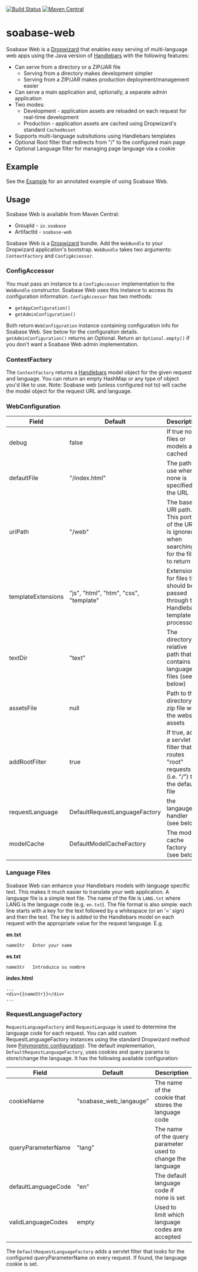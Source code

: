 [![Build Status](https://travis-ci.org/soabase/soabase-web.svg?branch=master)](https://travis-ci.org/soabase/soabase-web)
[![Maven Central](https://img.shields.io/maven-central/v/io.soabase/soabase-web.svg)](http://search.maven.org/#search%7Cga%7C1%7Cg%3A%22io.soabase%22%20AND%20a%3A%22soabase-web%22)

# soabase-web

Soabase Web is a [Dropwizard](http://www.dropwizard.io) that enables easy serving of multi-language web apps using the Java version of [Handlebars](https://github.com/jknack/handlebars.java) with the following features:

* Can serve from a directory or a ZIP/JAR file
  * Serving from a directory makes development simpler
  * Serving from a ZIP/JAR makes production deployment/management easier
* Can serve a main application and, optionally, a separate admin application
* Two modes:
  * Development - application assets are reloaded on each request for real-time development
  * Production - application assets are cached using Dropwizard's standard `CachedAsset`
* Supports multi-language subsitutions using Handlebars templates
* Optional Root filter that redirects from "/" to the configured main page
* Optional Language filter for managing page language via a cookie

## Example

See the [Example](example) for an annotated example of using Soabase Web.

## Usage

Soabase Web is available from Maven Central:

* GroupId - `io.soabase`
* ArtifactId - `soabase-web`

Soabase Web is a [Dropwizard](http://www.dropwizard.io) bundle. Add the `WebBundle` to your Dropwizard application's bootstrap. `WebBundle` takes two arguments: `ContextFactory` and `ConfigAccessor`.

### ConfigAccessor

You must pass an instance to a `ConfigAccessor` implementation to the `WebBundle` constructor. Soabase Web uses this instance to access its configuration information. `ConfigAccessor` has two methods:

* `getAppConfiguration()`
* `getAdminConfiguration()`

Both return `WebConfiguration` instance containing configuration info for Soabase Web. See below for the configuration details. `getAdminConfiguration()` returns an Optional. Return an `Optional.empty()` if you don't want a Soabase Web admin implementation.

### ContextFactory

The `ContextFactory` returns a [Handlebars](https://github.com/jknack/handlebars.java) model object for the given request and language. You can return an empty HashMap or any type of object you'd like to use. Note: Soabase web (unless configured not to) will cache the model object for the request URL and language.

### WebConfiguration

| Field | Default | Description |
| ----- | ------- | ----------- |
| debug | false   | If true no files or models are cached |
| defaultFile | "/index.html" | The path to use when none is specified in the URL |
| uriPath | "/web" | The base URI path. This portion of the URI is ignored when searching for the file to return |
| templateExtensions | "js", "html", "htm", "css", "template" | Extensions for files that should be passed through the Handlebars template processor |
| textDir | "text" | The directory relative path that contains language files (see below) |
| assetsFile | null | Path to the directory or zip file with the website assets |
| addRootFilter | true | If true, adds a servlet filter that routes "root" requests (i.e. "/") to the default file | 
| requestLanguage | DefaultRequestLanguageFactory | the langauge handler (see below) |
| modelCache | DefaultModelCacheFactory | The model cache factory (see below) |

### Language Files

Soabase Web can enhance your Handlebars models with language specific text. This makes it much easier to translate your web application. A language file is a simple text file. The name of the file is `LANG.txt` where LANG is the language code (e.g. `en.txt`). The file format is also simple: each line starts with a key for the text followed by a whitespace (or an '=' sign) and then the text. The key is added to the Handlebars model on each request with the appropriate value for the request language. E.g.

**en.txt**
```
nameStr   Enter your name
```

**es.txt**
```
nameStr   Introduzca su nombre
```

**index.html**
```
...
<div>{{nameStr}}</div>
...
```

### RequestLanguageFactory

`RequestLanguageFactory` and `RequestLanguage` is used to determine the language code for each request. You can add custom RequestLanguageFactory instances using the standard Dropwizard method (see [Polymorphic configuration](http://www.dropwizard.io/1.0.0/docs/manual/configuration.html)). The default implementation, `DefaultRequestLanguageFactory`, uses cookies and query params to store/change the language. It has the following available configuration:

| Field | Default | Description |
| ----- | ------- | ----------- |
| cookieName | "soabase_web_langauge"   | The name of the cookie that stores the language code |
| queryParameterName | "lang" | The name of the query parameter used to change the language |
| defaultLanguageCode | "en" | The default language code if none is set |
| validLanguageCodes | empty | Used to limit which language codes are accepted |

The `DefaultRequestLanguageFactory` adds a servlet filter that looks for the configured queryParameterName on every request. If found, the language cookie is set.

